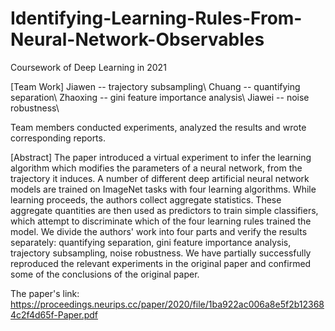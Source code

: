 # Identifying-Learning-Rules-From-Neural-Network-Observables
Coursework of Deep Learning in 2021

[Team Work]
Jiawen --  trajectory subsampling\\
Chuang -- quantifying separation\\
Zhaoxing -- gini feature importance analysis\\
Jiawei -- noise robustness\\

Team members conducted experiments, analyzed the results and wrote corresponding reports.

[Abstract]
The paper introduced a virtual experiment to infer the learning algorithm which modifies the parameters of a neural network, from the trajectory it induces. A number of different deep artificial neural network models are trained on ImageNet tasks with four learning algorithms. While learning proceeds, the authors collect aggregate statistics. These aggregate quantities are then used as predictors to train simple classifiers, which attempt to discriminate which of the four learning rules trained the model. We divide the authors' work into four parts and verify the results separately: quantifying separation, gini feature importance analysis, trajectory subsampling, noise robustness. We have partially successfully reproduced the relevant experiments in the original paper and confirmed some of the conclusions of the original paper.

The paper's link: https://proceedings.neurips.cc/paper/2020/file/1ba922ac006a8e5f2b123684c2f4d65f-Paper.pdf
